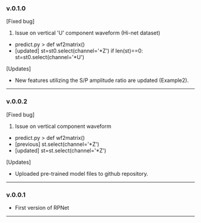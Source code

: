 ### v.0.1.0

[Fixed bug]
1. Issue on vertical 'U' component waveform (Hi-net dataset)
- predict.py > def wf2matrix()
- [updated]
st=st0.select(channel='*Z')
if len(st)==0:
    st=st0.select(channel='*U')

[Updates]
- New features utilizing the S/P amplitude ratio are updated (Example2).

---

### v.0.0.2

[Fixed bug]
1. Issue on vertical component waveform
- predict.py > def wf2matrix()
- [previous] st.select(channel='*Z')
- [updated] st=st.select(channel='*Z')

[Updates]
- Uploaded pre-trained model files to github repository.

---

### v.0.0.1
- First version of RPNet

---